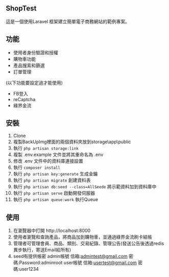 ## ShopTest

這是一個使用Laravel 框架建立簡單電子商務網站的範例專案。

## 功能
- 使用者身份驗證和授權
- 購物車功能
- 產品搜索和篩選
- 訂單管理

(以下功能要設定過才能使用)
- FB登入
- reCaptcha
- 綠界金流

## 安裝
1.	Clone
2.	複製BackUpImg裡面的兩個資料夾放到storage\app\public
3.	執行 `php artisan storage:link`
4.	複製 .env.example 文件並將其重命名為 .env
5.	修改 .env 文件中的資料庫連接設置
6.	執行 `composer install`
7.	執行 `php artisan key:generate` 生成金鑰
8.	執行 `php artisan migrate` 創建資料表
9.	執行 `php artisan db:seed --class=AllSeede` 將示範資料加到資料庫中
10.	執行 `php artisan serve` 啟動開發伺服器
11.	執行 `php artisan queue:work` 執行Queue

## 使用
1.	在瀏覽器中打開 http://localhost:8000
2.	使用者瀏覽和查詢產品，將商品加到購物車，並通過綠界金流刷卡結帳
3.	管理者可管理會員、商品、類別、交易紀錄、管理公告(發送公告後透過redis異步執行，寄送Email給所有)
4.  seed有提供帳密
admin帳號
信箱:admintest@gmail.com
密碼:Password:adminroot
    user帳號
    信箱:usertest@gmail.com
    密碼:user1234

